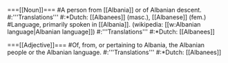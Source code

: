 ===[[Noun]]===
#A person from [[Albania]] or of Albanian descent.
#:'''Translations'''
#:*Dutch:  [[Albanees]] (masc.), [[Albanese]] (fem.)
#Language, primarily spoken in [[Albania]]. (wikipedia: [[w:Albanian language|Albanian language]])
#:'''Translations'''
#:*Dutch: [[Albanees]]

===[[Adjective]]===
#Of, from, or pertaining to Albania, the Albanian people or the Albanian language.
#:'''Translations'''
#:*Dutch: [[Albanees]]